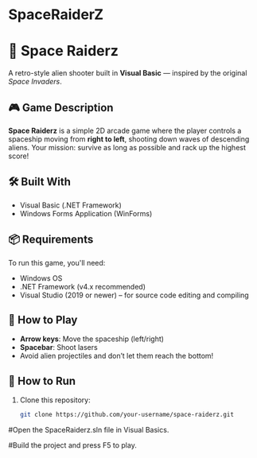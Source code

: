 # SpaceRaiderZ
# 👾 Space Raiderz

A retro-style alien shooter built in **Visual Basic** — inspired by the original *Space Invaders*.

## 🎮 Game Description

**Space Raiderz** is a simple 2D arcade game where the player controls a spaceship moving from **right to left**, shooting down waves of descending aliens. Your mission: survive as long as possible and rack up the highest score!

## 🛠 Built With

- Visual Basic (.NET Framework)
- Windows Forms Application (WinForms)

## 📦 Requirements

To run this game, you'll need:

- Windows OS
- .NET Framework (v4.x recommended)
- Visual Studio (2019 or newer) – for source code editing and compiling

## 🚀 How to Play

- **Arrow keys**: Move the spaceship (left/right)
- **Spacebar**: Shoot lasers
- Avoid alien projectiles and don’t let them reach the bottom!

## 🔧 How to Run

1. Clone this repository:

   ```bash
   git clone https://github.com/your-username/space-raiderz.git

#Open the SpaceRaiderz.sln file in Visual Basics.

#Build the project and press F5 to play.
